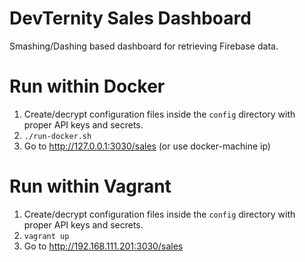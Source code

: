 
DevTernity Sales Dashboard
==========================

Smashing/Dashing based dashboard for retrieving Firebase data.

Run within Docker
===========================

1. Create/decrypt configuration files inside the `config` directory with proper API keys and secrets.
2. `./run-docker.sh`
3. Go to <http://127.0.0.1:3030/sales> (or use docker-machine ip)

Run within Vagrant
===========================

1. Create/decrypt configuration files inside the `config` directory with proper API keys and secrets.
2. `vagrant up`
3. Go to <http://192.168.111.201:3030/sales>
